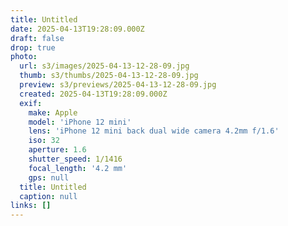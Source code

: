 ```yaml
---
title: Untitled
date: 2025-04-13T19:28:09.000Z
draft: false
drop: true
photo:
  url: s3/images/2025-04-13-12-28-09.jpg
  thumb: s3/thumbs/2025-04-13-12-28-09.jpg
  preview: s3/previews/2025-04-13-12-28-09.jpg
  created: 2025-04-13T19:28:09.000Z
  exif:
    make: Apple
    model: 'iPhone 12 mini'
    lens: 'iPhone 12 mini back dual wide camera 4.2mm f/1.6'
    iso: 32
    aperture: 1.6
    shutter_speed: 1/1416
    focal_length: '4.2 mm'
    gps: null
  title: Untitled
  caption: null
links: []
---
```

